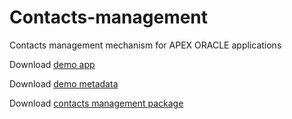 # Contacts-management
Contacts management mechanism for APEX ORACLE applications

Download [demo app](https://github.com/SlavaAtamanskiy/Contacts-management/blob/master/example/app.sql)

Download [demo metadata](https://github.com/SlavaAtamanskiy/Contacts-management/blob/master/example/metadata.sql)

Download [contacts management package](https://github.com/SlavaAtamanskiy/Contacts-management/blob/master/ddl/package.sql)
